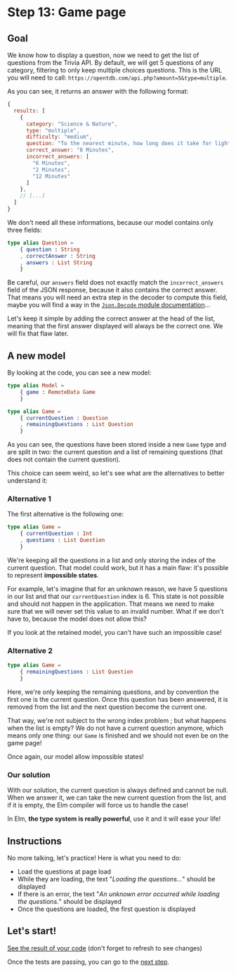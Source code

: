 # Step 13: Game page

## Goal

We know how to display a question, now we need to get the list of questions from the Trivia API.
By default, we will get 5 questions of any category, filtering to only keep multiple choices questions. This is the URL you will need to call: `https://opentdb.com/api.php?amount=5&type=multiple`.

As you can see, it returns an answer with the following format:

```js
{
  results: [
    {
      category: "Science & Nature",
      type: "multiple",
      difficulty: "medium",
      question: "To the nearest minute, how long does it take for light to travel from the Sun to the Earth?",
      correct_answer: "8 Minutes",
      incorrect_answers: [
        "6 Minutes",
        "2 Minutes",
        "12 Minutes"
      ]
    },
    // [...]
  ]
}
```

We don't need all these informations, because our model contains only three fields:

```elm
type alias Question =
    { question : String
    , correctAnswer : String
    , answers : List String
    }
```

Be careful, our `answers` field does not exactly match the `incorrect_answers` field of the JSON response, because it also contains the correct answer. That means you will need an extra step in the decoder to compute this field, maybe you will find a way in the [`Json.Decode` module documentation](https://package.elm-lang.org/packages/elm/json/latest/Json-Decode)...

Let's keep it simple by adding the correct answer at the head of the list, meaning that the first answer displayed will always be the correct one. We will fix that flaw later.

## A new model

By looking at the code, you can see a new model:

```elm
type alias Model =
    { game : RemoteData Game
    }

type alias Game =
    { currentQuestion : Question
    , remainingQuestions : List Question
    }
```

As you can see, the questions have been stored inside a new `Game` type and are split in two: the current question and a list of remaining questions (that does not contain the current question).

This choice can seem weird, so let's see what are the alternatives to better understand it:

### Alternative 1

The first alternative is the following one:

```elm
type alias Game =
    { currentQuestion : Int
    , questions : List Question
    }
```

We're keeping all the questions in a list and only storing the index of the current question. That model could work, but it has a main flaw: it's possible to represent **impossible states**.

For example, let's imagine that for an unknown reason, we have 5 questions in our list and that our `currentQuestion` index is 6. This state is not possible and should not happen in the application. That means we need to make sure that we will never set this value to an invalid number. What if we don't have to, because the model does not allow this? 

If you look at the retained model, you can't have such an impossible case! 


### Alternative 2

```elm
type alias Game =
    { remainingQuestions : List Question
    }
```

Here, we're only keeping the remaining questions, and by convention the first one is the current question. Once this question has been answered, it is removed from the list and the next question become the current one.

That way, we're not subject to the wrong index problem ; but what happens when the list is empty? We do not have a current question anymore, which means only one thing: our `Game` is finished and we should not even be on the game page!

Once again, our model allow impossible states!


### Our solution

With our solution, the current question is always defined and cannot be null. When we answer it, we can take the new current question from the list, and if it is empty, the Elm compiler will force us to handle the case! 

In Elm, **the type system is really powerful**, use it and it will ease your life!


## Instructions

No more talking, let's practice! Here is what you need to do:

 - Load the questions at page load
 - While they are loading, the text "*Loading the questions...*" should be displayed
 - If there is an error, the text "*An unknown error occurred while loading the questions.*" should be displayed
 - Once the questions are loaded, the first question is displayed
 


## Let's start!

[See the result of your code](./GamePage.elm) (don't forget to refresh to see changes)

Once the tests are passing, you can go to the [next step](../Step14).